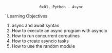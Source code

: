 					0x01. Python - Async
`	Learning Objectives
1. async and await syntax
2. How to execute an async program with asyncio
3. How to run concurrent coroutines
4. How to create asyncio tasks
5. How to use the random module
